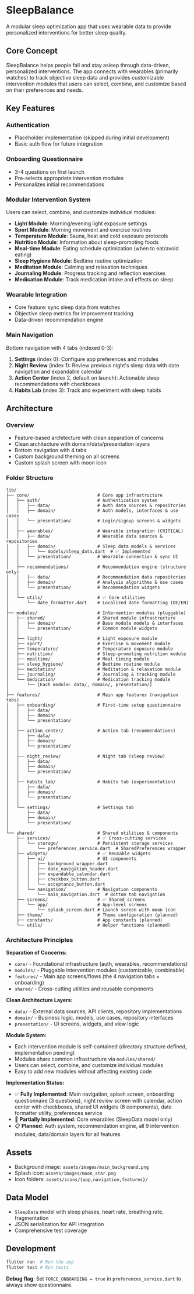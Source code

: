 # SleepBalance

A modular sleep optimization app that uses wearable data to provide personalized interventions for better sleep quality.

## Core Concept

SleepBalance helps people fall and stay asleep through data-driven, personalized interventions. The app connects with wearables (primarily watches) to track objective sleep data and provides customizable intervention modules that users can select, combine, and customize based on their preferences and needs.

## Key Features

### Authentication
- Placeholder implementation (skipped during initial development)
- Basic auth flow for future integration

### Onboarding Questionnaire
- 3-4 questions on first launch
- Pre-selects appropriate intervention modules
- Personalizes initial recommendations

### Modular Intervention System
Users can select, combine, and customize individual modules:
- **Light Module**: Morning/evening light exposure settings
- **Sport Module**: Morning movement and exercise routines
- **Temperature Module**: Sauna, heat and cold exposure protocols
- **Nutrition Module**: Information about sleep-promoting foods
- **Meal-time Module**: Eating schedule optimization (when to eat/avoid eating)
- **Sleep Hygiene Module**: Bedtime routine optimization
- **Meditation Module**: Calming and relaxation techniques
- **Journaling Module**: Progress tracking and reflection exercises
- **Medication Module**: Track medication intake and effects on sleep

### Wearable Integration
- Core feature: sync sleep data from watches
- Objective sleep metrics for improvement tracking
- Data-driven recommendation engine

### Main Navigation
Bottom navigation with 4 tabs (indexed 0-3):
1. **Settings** (index 0): Configure app preferences and modules
2. **Night Review** (index 1): Review previous night's sleep data with date navigation and expandable calendar
3. **Action Center** (index 2, default on launch): Actionable sleep recommendations with checkboxes
4. **Habits Lab** (index 3): Track and experiment with sleep habits

## Architecture

### Overview
- Feature-based architecture with clean separation of concerns
- Clean architecture with domain/data/presentation layers
- Bottom navigation with 4 tabs
- Custom background theming on all screens
- Custom splash screen with moon icon

### Folder Structure

```
lib/
├── core/                          # Core app infrastructure
│   ├── auth/                      # Authentication system
│   │   ├── data/                  # Auth data sources & repositories
│   │   ├── domain/                # Auth models, interfaces & use cases
│   │   └── presentation/          # Login/signup screens & widgets
│   │
│   ├── wearables/                 # Wearable integration (CRITICAL)
│   │   ├── data/                  # Wearable data sources & repositories
│   │   ├── domain/                # Sleep data models & services
│   │   │   └── models/sleep_data.dart  # ✅ Implemented
│   │   └── presentation/          # Wearable connection & sync UI
│   │
│   ├── recommendations/           # Recommendation engine (structure only)
│   │   ├── data/                  # Recommendation data repositories
│   │   ├── domain/                # Analysis algorithms & use cases
│   │   └── presentation/          # Recommendation widgets
│   │
│   └── utils/                     # ✅ Core utilities
│       └── date_formatter.dart    # Localized date formatting (DE/EN)
│
├── modules/                       # Intervention modules (pluggable)
│   ├── shared/                    # Shared module infrastructure
│   │   ├── domain/                # Base module models & interfaces
│   │   └── presentation/          # Common module widgets
│   │
│   ├── light/                     # Light exposure module
│   ├── sport/                     # Exercise & movement module
│   ├── temperature/               # Temperature exposure module
│   ├── nutrition/                 # Sleep-promoting nutrition module
│   ├── mealtime/                  # Meal timing module
│   ├── sleep_hygiene/             # Bedtime routine module
│   ├── meditation/                # Meditation & relaxation module
│   ├── journaling/                # Journaling & tracking module
│   └── medication/                # Medication tracking module
│       └── [Each module: data/, domain/, presentation/]
│
├── features/                      # Main app features (navigation tabs)
│   ├── onboarding/                # First-time setup questionnaire
│   │   ├── data/
│   │   ├── domain/
│   │   └── presentation/
│   │
│   ├── action_center/             # Action tab (recommendations)
│   │   ├── data/
│   │   ├── domain/
│   │   └── presentation/
│   │
│   ├── night_review/              # Night tab (sleep review)
│   │   ├── data/
│   │   ├── domain/
│   │   └── presentation/
│   │
│   ├── habits_lab/                # Habits tab (experimentation)
│   │   ├── data/
│   │   ├── domain/
│   │   └── presentation/
│   │
│   └── settings/                  # Settings tab
│       ├── data/
│       ├── domain/
│       └── presentation/
│
└── shared/                        # Shared utilities & components
    ├── services/                  # ✅ Cross-cutting services
    │   └── storage/               # Persistent storage services
    │       └── preferences_service.dart  # SharedPreferences wrapper
    ├── widgets/                   # ✅ Reusable widgets
    │   ├── ui/                    # UI components
    │   │   ├── background_wrapper.dart
    │   │   ├── date_navigation_header.dart
    │   │   ├── expandable_calendar.dart
    │   │   ├── checkbox_button.dart
    │   │   └── acceptance_button.dart
    │   └── navigation/            # Navigation components
    │       └── main_navigation.dart  # Bottom tab navigation
    ├── screens/                   # ✅ Shared screens
    │   └── app/                   # App-level screens
    │       └── splash_screen.dart # Launch screen with moon icon
    ├── theme/                     # Theme configuration (planned)
    ├── constants/                 # App constants (planned)
    └── utils/                     # Helper functions (planned)
```

### Architecture Principles

**Separation of Concerns:**
- `core/` - Foundational infrastructure (auth, wearables, recommendations)
- `modules/` - Pluggable intervention modules (customizable, combinable)
- `features/` - Main app screens/flows (the 4 navigation tabs + onboarding)
- `shared/` - Cross-cutting utilities and reusable components

**Clean Architecture Layers:**
- `data/` - External data sources, API clients, repository implementations
- `domain/` - Business logic, models, use cases, repository interfaces
- `presentation/` - UI screens, widgets, and view logic

**Module System:**
- Each intervention module is self-contained (directory structure defined, implementation pending)
- Modules share common infrastructure via `modules/shared/`
- Users can select, combine, and customize individual modules
- Easy to add new modules without affecting existing code

**Implementation Status:**
- ✅ **Fully Implemented**: Main navigation, splash screen, onboarding questionnaire (3 questions), night review screen with calendar, action center with checkboxes, shared UI widgets (6 components), date formatter utility, preferences service
- 🚧 **Partially Implemented**: Core wearables (SleepData model only)
- 📋 **Planned**: Auth system, recommendation engine, all 9 intervention modules, data/domain layers for all features

## Assets

- Background image: `assets/images/main_background.png`
- Splash icon: `assets/images/moon_star.png`
- Icon folders: `assets/icons/{app,navigation,features}/`

## Data Model

- `SleepData` model with sleep phases, heart rate, breathing rate, fragmentation
- JSON serialization for API integration
- Comprehensive test coverage

## Development

```bash
flutter run  # Run the app
flutter test # Run tests
```

**Debug flag**: Set `FORCE_ONBOARDING = true` in `preferences_service.dart` to always show questionnaire. 